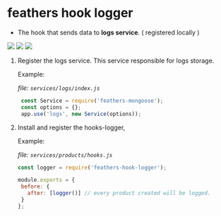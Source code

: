 # feathers hook logger
- The hook that sends data to **logs service**. ( registered locally )

<img src="https://img.shields.io/github/tag/oizpans/feathers-hook-logger.svg" /> <img src="https://img.shields.io/npm/v/jest.svg?label=jest" /> <img src="https://img.shields.io/npm/v/eslint.svg?label=eslint" />



1. Register the logs service. This service responsible for logs storage.

   Example:

   *file: `services/logs/index.js`*
   ```js
    const Service = require('feathers-mongoose');
    const options = {};
    app.use('logs', new Service(options));
   ```

2. Install and register the hooks-logger, 

   Example: 

   *file: `services/products/hooks.js`*

   ```js
   const logger = require('feathers-hook-logger');

   module.exports = {
    before: {
      after: [logger()] // every product created will be logged. 
    }
   };
   ```
